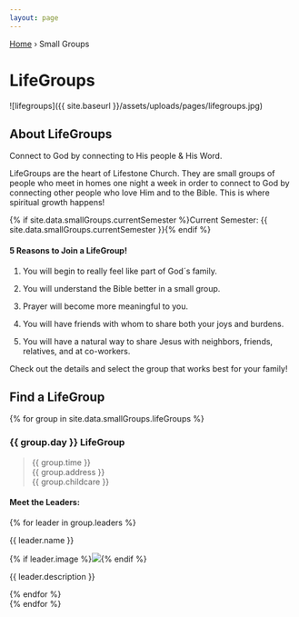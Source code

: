 ```yaml
---
layout: page
---
```


<p id="breadcrumbs">
	<a href="{{ site.baseurl }}/">Home</a> &rsaquo; Small Groups
</p>

# LifeGroups

![lifegroups]({{ site.baseurl }}/assets/uploads/pages/lifegroups.jpg)

## About LifeGroups

Connect to God by connecting to His people & His Word.

LifeGroups are the heart of Lifestone Church. They are small groups of people who meet in homes one night a week in order to connect to God by connecting other people who love Him and
 to the Bible. This is where spiritual growth happens!

 {% if site.data.smallGroups.currentSemester %}Current Semester: {{ site.data.smallGroups.currentSemester }}{% endif %}

#### 5 Reasons to Join a LifeGroup!

1. You will begin to really feel like part of God´s family.

1. You will understand the Bible better in a small group.

1. Prayer will become more meaningful to you.

1. You will have friends with whom to share both your joys and burdens.

1. You will have a natural way to share Jesus with neighbors, friends, relatives, and at co-workers.

Check out the details and select the group that works best for your family!

## Find a LifeGroup

{% for group in site.data.smallGroups.lifeGroups %}
<section>
<h3>{{ group.day }} LifeGroup</h3>
<blockquote>
{{ group.time }}
<br/>
{{ group.address }}
<br/>
{{ group.childcare }}
</blockquote>

<h4>Meet the Leaders:</h4>
{% for leader in group.leaders %}
<p>{{ leader.name }}</p>

{% if leader.image %}<img class="small left rounded" src="{{site.baseurl}}{{ leader.image }}"/>{% endif %}
<p>{{ leader.description }}</p>
{% endfor %}
</section>
{% endfor %}
